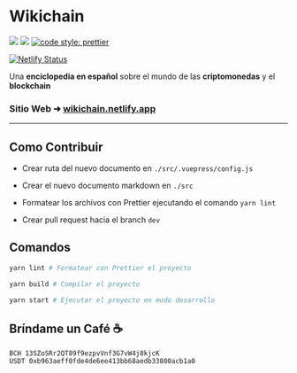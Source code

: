 # Wikichain

[![](https://img.shields.io/badge/author-Edixon_Piña-yellow?style=for-the-badge)](https://github.com/EdixonAlberto)
[![](https://img.shields.io/github/license/edixonalberto/wikichain?style=for-the-badge)](./LICENSE)
[![code style: prettier](https://img.shields.io/badge/code_style-prettier-ff69b4.svg?style=for-the-badge)](https://github.com/prettier/prettier)

[![Netlify Status](https://api.netlify.com/api/v1/badges/7c0f8347-1ab2-44a5-a05e-ac51e7378f62/deploy-status?style=for-the-badge)](https://app.netlify.com/sites/wikichain/deploys)

Una **enciclopedia en español** sobre el mundo de las **criptomonedas** y el **blockchain**

### Sitio Web &#x279c; [wikichain.netlify.app](https://wikichain.netlify.app)

---

## Como Contribuir

- Crear ruta del nuevo documento en `./src/.vuepress/config.js`

- Crear el nuevo documento markdown en `./src`

- Formatear los archivos con Prettier ejecutando el comando `yarn lint`

- Crear pull request hacia el branch `dev`

## Comandos

```sh
yarn lint # Formatear con Prettier el proyecto

yarn build # Compilar el proyecto

yarn start # Ejecutar el proyecto en modo desarrollo
```

## Bríndame un Café ☕️

```
BCH 13SZoSRr2QT89f9ezpvVnf3G7vW4j8kjcK
USDT 0xb963aeff0fde4de6ee413bb68aedb33800acb1a0
```
